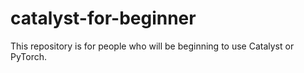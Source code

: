 # catalyst-for-beginner
This repository is for people who will be beginning to use Catalyst or PyTorch.
